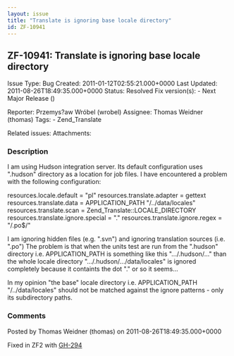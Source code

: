 ```yaml
---
layout: issue
title: "Translate is ignoring base locale directory"
id: ZF-10941
---
```


ZF-10941: Translate is ignoring base locale directory
-----------------------------------------------------

 Issue Type: Bug Created: 2011-01-12T02:55:21.000+0000 Last Updated: 2011-08-26T18:49:35.000+0000 Status: Resolved Fix version(s): - Next Major Release ()
 
 Reporter:  Przemys?aw Wróbel (wrobel)  Assignee:  Thomas Weidner (thomas)  Tags: - Zend\_Translate
 
 Related issues: 
 Attachments: 
### Description

I am using Hudson integration server. Its default configuration uses ".hudson" directory as a location for job files. I have encountered a problem with the following configuration:

resources.locale.default = "pl" resources.translate.adapter = gettext resources.translate.data = APPLICATION\_PATH "/../data/locales" resources.translate.scan = Zend\_Translate::LOCALE\_DIRECTORY resources.translate.ignore.special = "." resources.translate.ignore.regex = "/.po$/"

I am ignoring hidden files (e.g. ".svn") and ignoring translation sources (i.e. ".po") The problem is that when the units test are run from the ".hudson" directory i.e. APPLICATION\_PATH is something like this ".../.hudson/..." than the whole locale directory ".../.hudson/.../data/locales" is ignored completely because it containts the dot "." or so it seems...

In my opinion "the base" locale directory i.e. APPLICATION\_PATH "/../data/locales" should not be matched against the ignore patterns - only its subdirectory paths.

 

 

### Comments

Posted by Thomas Weidner (thomas) on 2011-08-26T18:49:35.000+0000

Fixed in ZF2 with [GH-294](https://github.com/zendframework/zf2/pull/294)

 

 